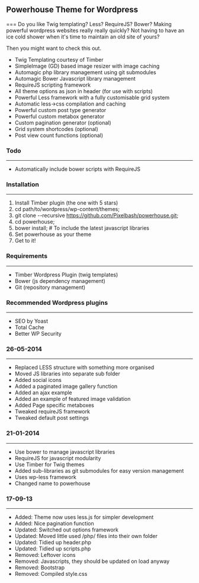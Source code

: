 ## Powerhouse Theme for Wordpress
===
Do you like Twig templating? Less? RequireJS? Bower? Making powerful wordpress websites really really quickly? Not having to have an ice cold shower when it's time to maintain an old site of yours?

Then you might want to check this out.

- Twig Templating courtesy of Timber
- SimpleImage (GD) based image resizer with image caching
- Automagic php library management using git submodules
- Automagic Bower Javascript library management
- RequireJS scripting framework
- All theme options as json in header (for use with scripts)
- Powerful Less framework with a fully customisable grid system
- Automatic less->css compilation and caching
- Powerful custom post type generator
- Powerful custom metabox generator
- Custom pagination generator (optional)
- Grid system shortcodes (optional)
- Post view count functions (optional)


### Todo
----
- Automatically include bower scripts with RequireJS


### Installation
----
1. Install Timber plugin (the one with 5 stars)
2. cd path/to/wordpress/wp-content/themes;
3. git clone --recursive https://github.com/Pixelbash/powerhouse.git;
4. cd powerhouse;
5. bower install; # To include the latest javascript libraries
6. Set powerhouse as your theme
7. Get to it!


### Requirements
----
- Timber Wordpress Plugin (twig templates)
- Bower (js dependency management)
- Git   (repository management)


### Recommended Wordpress plugins
----
- SEO by Yoast
- Total Cache
- Better WP Security


### 26-05-2014
----
- Replaced LESS structure with something more organised
- Moved JS libraries into separate sub folder
- Added social icons
- Added a paginated image gallery function
- Added an ajax example
- Added an example of featured image validation
- Added Page specific metaboxes
- Tweaked requireJS framework
- Tweaked default post settings


### 21-01-2014
----
- Use bower to manage javascript libraries
- RequireJS for javascript modularity
- Use Timber for Twig themes
- Added sub-libraries as git submodules for easy version management
- Uses wp-less framework
- Changed name to powerhouse

	
### 17-09-13
----
- Added: Theme now uses less.js for simpler development
- Added: Nice pagination function
- Updated: Switched out options framework
- Updated: Moved little used /php/ files into their own folder
- Updated: Tidied up header.php
- Updated: Tidied up scripts.php
- Removed: Leftover icons
- Removed: Javascripts, they should be updated on load anyway
- Removed: Bootstrap
- Removed: Compiled style.css
